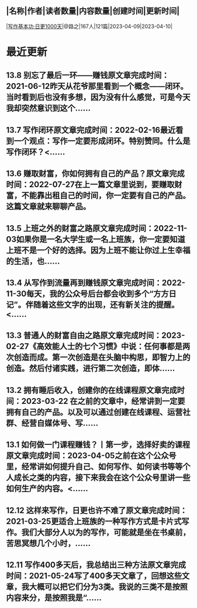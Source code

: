 |名称|作者|读者数量|内容数量|创建时间|更新时间|
---
|[写作基本功·日更1000天](https://xiaobot.net/p/rg1000days?refer=0b133df9-27dc-423b-8101-639049001c13)|@路之|167人|121篇|2023-04-09|2023-04-10|

# 最近更新
## 13.8 别忘了最后一环——赚钱原文章完成时间：2021-06-12昨天从花爷那里看到一个概念——闭环。当时看到后也没有多想，因为没有什么感觉，可是今天我却突然意识到这个......
## 13.7 写作闭环原文章完成时间：2022-02-16最近看到一个观点：写作一定要形成闭环。特别赞同。什么是写作闭环？<......
## 13.6 赚取财富，你如何拥有自己的产品？原文章完成时间：2022-07-27在上一篇文章里说到，要赚取财富，不能靠出租自己的时间，你一定要有自己的产品。这篇文章就来聊聊产品。
## 13.5 上班之外的财富之路原文章完成时间：2022-11-03如果你是一名大学生或一名上班族，你一定要知道上班不是一个好的选择。因为上班不能让你过上生幸福的生活，也......
## 13.4 从写作到流量再到赚钱原文章完成时间：2022-11-30每天，我的公众号后台都会收到多个“方方日记”。伴随着这些文字的出现，还有新关注的提醒。<......
## 13.3 普通人的财富自由之路原文章完成时间：2023-02-27《高效能人士的七个习惯》中说：任何事都是两次创造而成。第一次创造是在头脑中构思，即智力上的创造。然后付诸实践，进行第二次创造，即体......
## 13.2 拥有睡后收入，创建你的在线课程原文章完成时间：2023-03-22 在之前的文章中，经常讲到一定要拥有自己的产品。以及可以通过创建在线课程、运营社群、经营自媒体号、写......
## 13.1 如何做一门课程赚钱？丨第一步，选择好卖的课程原文章完成时间：2023-04-05之前在这个公众号里，经常讲如何提升自己、如何写作、如何读书等等个人成长之类的内容，接下来我会在这个公众号里讲一些如何生产的内容。<......
## 12.12 这样来写作，日更也许不难了原文章完成时间：2021-03-25更适合上班族的一种写作方式是卡片式写作。我们大部分人以为的写作，可能就是坐在书桌前，苦思冥想几个小时，......
## 12.11 写作400多天后，我总结出三种方法原文章完成时间：2021-05-24写了400多天文章了，回想这些文章，我大概可以把它们分为3类。我说的三类不是按照内容来分，是按照我是“......

